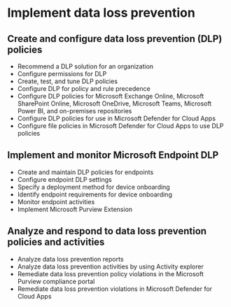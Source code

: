 # Implement data loss prevention
## Create and configure data loss prevention (DLP) policies
- Recommend a DLP solution for an organization
- Configure permissions for DLP
- Create, test, and tune DLP policies
- Configure DLP for policy and rule precedence
- Configure DLP policies for Microsoft Exchange Online, Microsoft SharePoint Online, Microsoft OneDrive, Microsoft Teams, Microsoft Power BI, and on-premises repositories
- Configure DLP policies for use in Microsoft Defender for Cloud Apps
- Configure file policies in Microsoft Defender for Cloud Apps to use DLP policies

## Implement and monitor Microsoft Endpoint DLP
- Create and maintain DLP policies for endpoints
- Configure endpoint DLP settings
- Specify a deployment method for device onboarding
- Identify endpoint requirements for device onboarding
- Monitor endpoint activities
- Implement Microsoft Purview Extension

## Analyze and respond to data loss prevention policies and activities
- Analyze data loss prevention reports
- Analyze data loss prevention activities by using Activity explorer
- Remediate data loss prevention policy violations in the Microsoft Purview compliance portal
- Remediate data loss prevention violations in Microsoft Defender for Cloud Apps